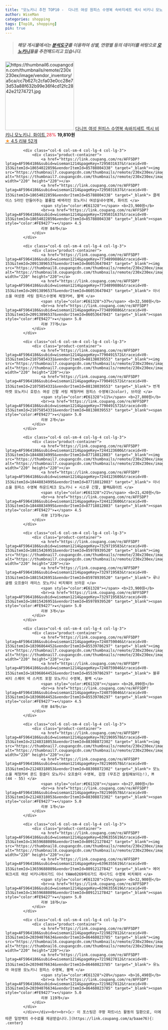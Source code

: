 ```yaml
---
title: "모노키니 추천 TOP10 -  다니뜨 여성 원피스 수영복 속바지세트 섹시 비키니 모노키니, 화이트 "
author: WiseMan
categories: shopping
tags: [Top10, shopping]
pin: true
---
```


> ##### 해당 게시물에서는 [**분석도구**](https://itemscout.io/)를 이용하여 **성별**, **연령별** 등의 데이터를 바탕으로 [**모노키니**](https://link.coupang.com/a/baae76)들을 추천해드리고 있습니다.
<div class="container"><div class="row">
            <div class="col-6 col-sm-4 col-lg-4 col-lg-3">
                <div class="product-container">
                    <a href="https://link.coupang.com/re/AFFSDP?lptag=AF5964186&subid=wiseman1214&pageKey=7413129530&traceid=V0-153&itemId=19212488954&vendorItemId=86372288548" target="_blank"><img src="https://thumbnail6.coupangcdn.com/thumbnails/remote/230x230ex/image/vendor_inventory/a5ca/cc7b627c2cfa03e0cc28e73d53a88f632b99e36f4cd12fc2842e21274721.jpg" alt="https://thumbnail6.coupangcdn.com/thumbnails/remote/230x230ex/image/vendor_inventory/a5ca/cc7b627c2cfa03e0cc28e73d53a88f632b99e36f4cd12fc2842e21274721.jpg" width="220" height="220"></a>
                    <a href="https://link.coupang.com/re/AFFSDP?lptag=AF5964186&subid=wiseman1214&pageKey=7413129530&traceid=V0-153&itemId=19212488954&vendorItemId=86372288548" target="_blank"> 다니뜨 여성 원피스 수영복 속바지세트 섹시 비키니 모노키니, 화이트 </a>
                    <span style="color:#E61328">28%</span> <b>19,810원</b>
                    <br><a href="https://link.coupang.com/re/AFFSDP?lptag=AF5964186&subid=wiseman1214&pageKey=7413129530&traceid=V0-153&itemId=19212488954&vendorItemId=86372288548" target="_blank"><span style="color:#FE9427">★</span> 4.5
                    리뷰 52개</a>
                </div>
            </div>
            
            <div class="col-6 col-sm-4 col-lg-4 col-lg-3">
                <div class="product-container">
                    <a href="https://link.coupang.com/re/AFFSDP?lptag=AF5964186&subid=wiseman1214&pageKey=7295031637&traceid=V0-153&itemId=18654022859&vendorItemId=85788804338" target="_blank"><img src="https://thumbnail7.coupangcdn.com/thumbnails/remote/230x230ex/image/vendor_inventory/1f2d/3f736dd84aca966ebd3c04d9fba856827fb1802bb1faabb5729a405b3daa.jpg" alt="https://thumbnail7.coupangcdn.com/thumbnails/remote/230x230ex/image/vendor_inventory/1f2d/3f736dd84aca966ebd3c04d9fba856827fb1802bb1faabb5729a405b3daa.jpg" width="220" height="220"></a>
                    <a href="https://link.coupang.com/re/AFFSDP?lptag=AF5964186&subid=wiseman1214&pageKey=7295031637&traceid=V0-153&itemId=18654022859&vendorItemId=85788804338" target="_blank"> 클레이스 S라인 만들어주는 볼륨업 배색라인 모노키니 여성실내수영복, 화이트 </a>
                    <span style="color:#E61328"></span> <b>23,900원</b>
                    <br><a href="https://link.coupang.com/re/AFFSDP?lptag=AF5964186&subid=wiseman1214&pageKey=7295031637&traceid=V0-153&itemId=18654022859&vendorItemId=85788804338" target="_blank"><span style="color:#FE9427">★</span> 4.5
                    리뷰 84개</a>
                </div>
            </div>
            
            <div class="col-6 col-sm-4 col-lg-4 col-lg-3">
                <div class="product-container">
                    <a href="https://link.coupang.com/re/AFFSDP?lptag=AF5964186&subid=wiseman1214&pageKey=7734899886&traceid=V0-153&itemId=20913896537&vendorItemId=86053647043" target="_blank"><img src="https://thumbnail8.coupangcdn.com/thumbnails/remote/230x230ex/image/vendor_inventory/eb84/f2934b9ddddb63be44ff4179ebf116d8a8097635a36add7ec74dbf10c6f7.jpg" alt="https://thumbnail8.coupangcdn.com/thumbnails/remote/230x230ex/image/vendor_inventory/eb84/f2934b9ddddb63be44ff4179ebf116d8a8097635a36add7ec74dbf10c6f7.jpg" width="220" height="220"></a>
                    <a href="https://link.coupang.com/re/AFFSDP?lptag=AF5964186&subid=wiseman1214&pageKey=7734899886&traceid=V0-153&itemId=20913896537&vendorItemId=86053647043" target="_blank"> 이너소울 여성용 셔링 원피스수영복 체형커버, 블랙 </a>
                    <span style="color:#E61328">37%</span> <b>32,500원</b>
                    <br><a href="https://link.coupang.com/re/AFFSDP?lptag=AF5964186&subid=wiseman1214&pageKey=7734899886&traceid=V0-153&itemId=20913896537&vendorItemId=86053647043" target="_blank"><span style="color:#FE9427">★</span> 5.0
                    리뷰 77개</a>
                </div>
            </div>
            
            <div class="col-6 col-sm-4 col-lg-4 col-lg-3">
                <div class="product-container">
                    <a href="https://link.coupang.com/re/AFFSDP?lptag=AF5964186&subid=wiseman1214&pageKey=7790491572&traceid=V0-153&itemId=21075854331&vendorItemId=88138039553" target="_blank"><img src="https://thumbnail7.coupangcdn.com/thumbnails/remote/230x230ex/image/vendor_inventory/d760/0e52e869bcbb94f80a8db1262485181423c87ec17b283936ace06889a15b.jpg" alt="https://thumbnail7.coupangcdn.com/thumbnails/remote/230x230ex/image/vendor_inventory/d760/0e52e869bcbb94f80a8db1262485181423c87ec17b283936ace06889a15b.jpg" width="220" height="220"></a>
                    <a href="https://link.coupang.com/re/AFFSDP?lptag=AF5964186&subid=wiseman1214&pageKey=7790491572&traceid=V0-153&itemId=21075854331&vendorItemId=88138039553" target="_blank"> 번개마켓 모노키니 호캉스 여성 긴팔 셔링 체형커버 원피스 수영복(2color), 브라운 </a>
                    <span style="color:#E61328">11%</span> <b>27,800원</b>
                    <br><a href="https://link.coupang.com/re/AFFSDP?lptag=AF5964186&subid=wiseman1214&pageKey=7790491572&traceid=V0-153&itemId=21075854331&vendorItemId=88138039553" target="_blank"><span style="color:#FE9427">★</span> 5.0
                    리뷰 2개</a>
                </div>
            </div>
            
            <div class="col-6 col-sm-4 col-lg-4 col-lg-3">
                <div class="product-container">
                    <a href="https://link.coupang.com/re/AFFSDP?lptag=AF5964186&subid=wiseman1214&pageKey=7244123600&traceid=V0-153&itemId=18448834995&vendorItemId=87718812083" target="_blank"><img src="https://thumbnail7.coupangcdn.com/thumbnails/remote/230x230ex/image/vendor_inventory/6b76/b98c4a5bbf6afd8d410e8d04484489201593b47d03990637acf73c942133.jpg" alt="https://thumbnail7.coupangcdn.com/thumbnails/remote/230x230ex/image/vendor_inventory/6b76/b98c4a5bbf6afd8d410e8d04484489201593b47d03990637acf73c942133.jpg" width="220" height="220"></a>
                    <a href="https://link.coupang.com/re/AFFSDP?lptag=AF5964186&subid=wiseman1214&pageKey=7244123600&traceid=V0-153&itemId=18448834995&vendorItemId=87718812083" target="_blank"> 이너소울 원피스 수영복 하운드체크 모노키니 + 시스루 긴팔, 블랙&화이트 </a>
                    <span style="color:#E61328">21%</span> <b>21,420원</b>
                    <br><a href="https://link.coupang.com/re/AFFSDP?lptag=AF5964186&subid=wiseman1214&pageKey=7244123600&traceid=V0-153&itemId=18448834995&vendorItemId=87718812083" target="_blank"><span style="color:#FE9427">★</span> 4.5
                    리뷰 173개</a>
                </div>
            </div>
            
            <div class="col-6 col-sm-4 col-lg-4 col-lg-3">
                <div class="product-container">
                    <a href="https://link.coupang.com/re/AFFSDP?lptag=AF5964186&subid=wiseman1214&pageKey=7329719583&traceid=V0-153&itemId=18815426951&vendorItemId=85978939520" target="_blank"><img src="https://thumbnail7.coupangcdn.com/thumbnails/remote/230x230ex/image/vendor_inventory/0940/2e84343b79720276b0454688cdb30bdc92c56c45ffc51fcd470515b6de21.jpg" alt="https://thumbnail7.coupangcdn.com/thumbnails/remote/230x230ex/image/vendor_inventory/0940/2e84343b79720276b0454688cdb30bdc92c56c45ffc51fcd470515b6de21.jpg" width="220" height="220"></a>
                    <a href="https://link.coupang.com/re/AFFSDP?lptag=AF5964186&subid=wiseman1214&pageKey=7329719583&traceid=V0-153&itemId=18815426951&vendorItemId=85978939520" target="_blank"> 루나글램 오프숄더 레이스 모노키니 비치웨어 브라운 </a>
                    <span style="color:#E61328"></span> <b>23,900원</b>
                    <br><a href="https://link.coupang.com/re/AFFSDP?lptag=AF5964186&subid=wiseman1214&pageKey=7329719583&traceid=V0-153&itemId=18815426951&vendorItemId=85978939520" target="_blank"><span style="color:#FE9427">★</span> 5.0
                    리뷰 3개</a>
                </div>
            </div>
            
            <div class="col-6 col-sm-4 col-lg-4 col-lg-3">
                <div class="product-container">
                    <a href="https://link.coupang.com/re/AFFSDP?lptag=AF5964186&subid=wiseman1214&pageKey=7240759046&traceid=V0-153&itemId=18396864452&vendorItemId=85539786297" target="_blank"><img src="https://thumbnail7.coupangcdn.com/thumbnails/remote/230x230ex/image/vendor_inventory/40ee/f91759527e3bd5f68eb9897c7072a519a9d850d5e7dfd05dc1319461cced.jpg" alt="https://thumbnail7.coupangcdn.com/thumbnails/remote/230x230ex/image/vendor_inventory/40ee/f91759527e3bd5f68eb9897c7072a519a9d850d5e7dfd05dc1319461cced.jpg" width="220" height="220"></a>
                    <a href="https://link.coupang.com/re/AFFSDP?lptag=AF5964186&subid=wiseman1214&pageKey=7240759046&traceid=V0-153&itemId=18396864452&vendorItemId=85539786297" target="_blank"> 블루씨티 스퀘어 넥 스커트 포함 모노키니 수영복, 블랙 </a>
                    <span style="color:#E61328"></span> <b>26,890원</b>
                    <br><a href="https://link.coupang.com/re/AFFSDP?lptag=AF5964186&subid=wiseman1214&pageKey=7240759046&traceid=V0-153&itemId=18396864452&vendorItemId=85539786297" target="_blank"><span style="color:#FE9427">★</span> 4.5
                    리뷰 84개</a>
                </div>
            </div>
            
            <div class="col-6 col-sm-4 col-lg-4 col-lg-3">
                <div class="product-container">
                    <a href="https://link.coupang.com/re/AFFSDP?lptag=AF5964186&subid=wiseman1214&pageKey=7821969578&traceid=V0-153&itemId=21248318053&vendorItemId=88308872302" target="_blank"><img src="https://thumbnail7.coupangcdn.com/thumbnails/remote/230x230ex/image/vendor_inventory/93ef/6cf4d07d0a995084d06d5bb87bf4b7dc63d5912db52a36ffc4ed17796f1a.jpg" alt="https://thumbnail7.coupangcdn.com/thumbnails/remote/230x230ex/image/vendor_inventory/93ef/6cf4d07d0a995084d06d5bb87bf4b7dc63d5912db52a36ffc4ed17796f1a.jpg" width="220" height="220"></a>
                    <a href="https://link.coupang.com/re/AFFSDP?lptag=AF5964186&subid=wiseman1214&pageKey=7821969578&traceid=V0-153&itemId=21248318053&vendorItemId=88308872302" target="_blank"> 모노소울 체형커버 몬드 원숄더 모노키니 오프숄더 수영복, 검정 (무조건 슬림해보이는!), M (44 - 55) </a>
                    <span style="color:#E61328"></span> <b>27,800원</b>
                    <br><a href="https://link.coupang.com/re/AFFSDP?lptag=AF5964186&subid=wiseman1214&pageKey=7821969578&traceid=V0-153&itemId=21248318053&vendorItemId=88308872302" target="_blank"><span style="color:#FE9427">★</span> 5.0
                    리뷰 1개</a>
                </div>
            </div>
            
            <div class="col-6 col-sm-4 col-lg-4 col-lg-3">
                <div class="product-container">
                    <a href="https://link.coupang.com/re/AFFSDP?lptag=AF5964186&subid=wiseman1214&pageKey=6396355619&traceid=V0-153&itemId=13659688089&vendorItemId=80912127842" target="_blank"><img src="https://thumbnail8.coupangcdn.com/thumbnails/remote/230x230ex/image/vendor_inventory/3cc2/5f891b21621c83bc8c0f4b7bc7ce64dc28bda71349a2c7f9b0aee7601522.jpg" alt="https://thumbnail8.coupangcdn.com/thumbnails/remote/230x230ex/image/vendor_inventory/3cc2/5f891b21621c83bc8c0f4b7bc7ce64dc28bda71349a2c7f9b0aee7601522.jpg" width="220" height="220"></a>
                    <a href="https://link.coupang.com/re/AFFSDP?lptag=AF5964186&subid=wiseman1214&pageKey=6396355619&traceid=V0-153&itemId=13659688089&vendorItemId=80912127842" target="_blank"> 에어워크서프 여성 비키니래쉬가드 이너 YAWe0269레쉬가드 래시가드 수영복 비치웨어 </a>
                    <span style="color:#E61328">15%</span> <b>32,900원</b>
                    <br><a href="https://link.coupang.com/re/AFFSDP?lptag=AF5964186&subid=wiseman1214&pageKey=6396355619&traceid=V0-153&itemId=13659688089&vendorItemId=80912127842" target="_blank"><span style="color:#FE9427">★</span> 5.0
                    리뷰 18개</a>
                </div>
            </div>
            
            <div class="col-6 col-sm-4 col-lg-4 col-lg-3">
                <div class="product-container">
                    <a href="https://link.coupang.com/re/AFFSDP?lptag=AF5964186&subid=wiseman1214&pageKey=7219827812&traceid=V0-153&itemId=20394076634&vendorItemId=86460823785" target="_blank"><img src="https://thumbnail6.coupangcdn.com/thumbnails/remote/230x230ex/image/vendor_inventory/3990/d8dd484ff9cfc2492e449501aa158198896db6dfc2034df3b53d8a4cab5c.jpg" alt="https://thumbnail6.coupangcdn.com/thumbnails/remote/230x230ex/image/vendor_inventory/3990/d8dd484ff9cfc2492e449501aa158198896db6dfc2034df3b53d8a4cab5c.jpg" width="220" height="220"></a>
                    <a href="https://link.coupang.com/re/AFFSDP?lptag=AF5964186&subid=wiseman1214&pageKey=7219827812&traceid=V0-153&itemId=20394076634&vendorItemId=86460823785" target="_blank"> 유노야 여성용 모노키니 원피스 수영복, 블랙 </a>
                    <span style="color:#E61328">28%</span> <b>16,490원</b>
                    <br><a href="https://link.coupang.com/re/AFFSDP?lptag=AF5964186&subid=wiseman1214&pageKey=7219827812&traceid=V0-153&itemId=20394076634&vendorItemId=86460823785" target="_blank"><span style="color:#FE9427">★</span> 5.0
                    리뷰 119개</a>
                </div>
            </div>
            </div></div><br><br>[👉 이 포스팅은 쿠팡 파트너스 활동의 일환으로, 이에 따른 일정액의 수수료를 제공받습니다.](https://link.coupang.com/a/baae76){: .center}